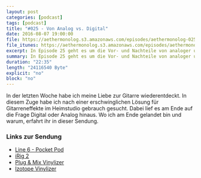 ```yaml
---
layout: post
categories: [podcast]
tags: [podcast]
title: "#025 - Von Analog vs. Digital"
date: 2016-08-07 19:00:00
file: https://aethermonolog.s3.amazonaws.com/episodes/aethermonolog-025.mp3
file_itunes: https://aethermonolog.s3.amazonaws.com/episodes/aethermonolog-025.m4a
excerpt: In Episode 25 geht es um die Vor- und Nachteile von analoger und digitaler Studio Technik. In den letzten Wochen habe ich meine Gitarre wiederentdeckt und mich mit Effekten und Sound beschäftigt. Das und mehr in der heutigen Sendung.
summary: In Episode 25 geht es um die Vor- und Nachteile von analoger und digitaler Studio Technik. In den letzten Wochen habe ich meine Gitarre wiederentdeckt und mich mit Effekten und Sound beschäftigt. Das und mehr in der heutigen Sendung. Im Zusammengang mit dem Thema werden die folgenden Links erwähnt<br />  <a href="https://www.thomann.de/de/line6_pocket_pod.htm?partner_id=39958">Line 6 - Pocket Pod</a><br /> <a href="https://www.thomann.de/de/ik_multimedia_irig_2.htm?partner_id=39958">iRig 2</a><br /> <a href="http://www.plugandmix.com/products/p1159-Vinylizer/">Plug and Mix Vinylizer</a><br /> <a href="https://www.izotope.com/en/products/create-and-design/vinyl.html">Izotope Vinylizer - FREE</a><br />
duration: "22:35"
length: "24116540 Byte"
explicit: "no"
block: "no"
---
```


In der letzten Woche habe ich meine Liebe zur Gitarre wiederentdeckt. In diesem Zuge habe ich nach einer erschwinglichen Lösung für Gitarreneffekte im Heimstudio gebrauch gesucht. Dabei lief es am Ende auf die Frage Digital oder Analog hinaus. Wo ich am Ende gelandet bin und warum, erfahrt ihr in dieser Sendung.

### Links zur Sendung

* [Line 6 - Pocket Pod](https://www.thomann.de/de/line6_pocket_pod.htm?ref=search_rslt_line+6+pocket+pod_115282_0?partner_id=39958)
* [iRig 2](https://www.thomann.de/de/ik_multimedia_irig_2.htm?ref=search_rslt_irig2_357477_0?partner_id=39958)
* [Plug & Mix Vinylizer](http://www.plugandmix.com/products/p1159-Vinylizer/)
* [Izotope Vinylizer](https://www.izotope.com/en/products/create-and-design/vinyl.html)
